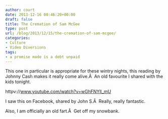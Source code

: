 ```yaml
---
author: court
date: 2013-12-16 00:46:20+00:00
draft: false
title: The Cremation of Sam McGee
type: post
url: /blog/2013/12/15/the-cremation-of-sam-mcgee/
categories:
- Culture
- Video Diversions
tags:
- a promise made is a debt unpaid
---
```


This one in particular is appropriate for these wintry nights, this reading by Johnny Cash makes it really come alive.Â  An old favourite I shared with the kids tonight.

httpv://www.youtube.com/watch?v=wGhFNYll_mU



I saw this on Facebook, shared by John S.Â  Really, really fantastic.

Also, I am officially an old fart.Â  Get off my snowbank.
